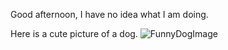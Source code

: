 Good afternoon, I have no idea what I am doing.

Here is a cute picture of a dog.
![FunnyDogImage](https://imgur.com/baidYMQ)
